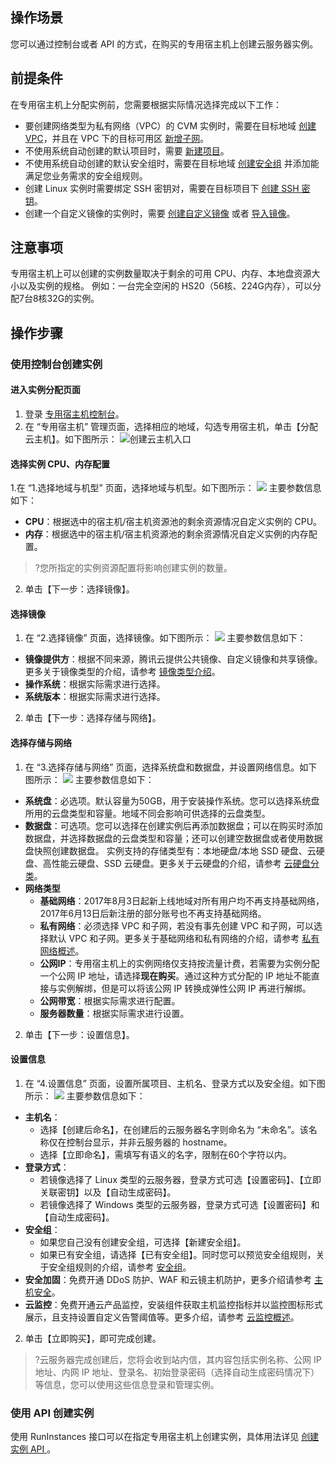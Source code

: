 ## 操作场景
您可以通过控制台或者 API 的方式，在购买的专用宿主机上创建云服务器实例。

## 前提条件
在专用宿主机上分配实例前，您需要根据实际情况选择完成以下工作：
- 要创建网络类型为私有网络（VPC）的 CVM 实例时，需要在目标地域 [创建 VPC](https://intl.cloud.tencent.com/document/product/215/31805)，并且在 VPC 下的目标可用区 [新增子网](https://intl.cloud.tencent.com/document/product/215/31806)。
- 不使用系统自动创建的默认项目时，需要 [新建项目](https://intl.cloud.tencent.com/document/product/378/34726)。
- 不使用系统自动创建的默认安全组时，需要在目标地域 [创建安全组](https://intl.cloud.tencent.com/document/product/213/34271) 并添加能满足您业务需求的安全组规则。
- 创建 Linux 实例时需要绑定 SSH 密钥对，需要在目标项目下 [创建 SSH 密钥](https://intl.cloud.tencent.com/document/product/213/16691)。
- 创建一个自定义镜像的实例时，需要 [创建自定义镜像](https://intl.cloud.tencent.com/document/product/213/4942) 或者 [导入镜像](https://intl.cloud.tencent.com/document/product/213/4945)。

## 注意事项
专用宿主机上可以创建的实例数量取决于剩余的可用 CPU、内存、本地盘资源大小以及实例的规格。
例如：一台完全空闲的 HS20（56核、224G内存），可以分配7台8核32G的实例。

## 操作步骤
### 使用控制台创建实例
#### 进入实例分配页面
1. 登录 [专用宿主机控制台](https://console.cloud.tencent.com/cvm/cdh)。
2. 在 “专用宿主机” 管理页面，选择相应的地域，勾选专用宿主机，单击【分配云主机】。如下图所示：
![创建云主机入口](https://main.qcloudimg.com/raw/84b0b73e84df7f5ad578ccffb2b45857.png)

#### 选择实例 CPU、内存配置
1.在 “1.选择地域与机型” 页面，选择地域与机型。如下图所示：
![](https://main.qcloudimg.com/raw/46c568029c0ce3b9fc681d05f6994c4c.png)
主要参数信息如下：

 - **CPU**：根据选中的宿主机/宿主机资源池的剩余资源情况自定义实例的 CPU。
 - **内存**：根据选中的宿主机/宿主机资源池的剩余资源情况自定义实例的内存配置。
 >?您所指定的实例资源配置将影响创建实例的数量。

2. 单击【下一步：选择镜像】。

#### 选择镜像
1. 在 “2.选择镜像” 页面，选择镜像。如下图所示：
![](https://main.qcloudimg.com/raw/a4a3c3dd818d3867613865efdaa3d799.png)
主要参数信息如下：
 - **镜像提供方**：根据不同来源，腾讯云提供公共镜像、自定义镜像和共享镜像。更多关于镜像类型的介绍，请参考 [镜像类型介绍](https://intl.cloud.tencent.com/document/product/213/4941)。
 - **操作系统**：根据实际需求进行选择。
 - **系统版本**：根据实际需求进行选择。

2. 单击【下一步：选择存储与网络】。

#### 选择存储与网络
1. 在 “3.选择存储与网络” 页面，选择系统盘和数据盘，并设置网络信息。如下图所示：
![](https://main.qcloudimg.com/raw/0582941aeb03a8c5ce171e9c7b678f27.png)
主要参数信息如下：
 - **系统盘**：必选项。默认容量为50GB，用于安装操作系统。您可以选择系统盘所用的云盘类型和容量。地域不同会影响可供选择的云盘类型。
 - **数据盘**：可选项。您可以选择在创建实例后再添加数据盘；可以在购买时添加数据盘，并选择数据盘的云盘类型和容量；还可以创建空数据盘或者使用数据盘快照创建数据盘。
实例支持的存储类型有：本地硬盘/本地 SSD 硬盘、云硬盘、高性能云硬盘、SSD 云硬盘。更多关于云硬盘的介绍，请参考 [云硬盘分类](https://intl.cloud.tencent.com/document/product/362/31636)。
 - **网络类型**
     - **基础网络**：2017年8月3日起新上线地域对所有用户均不再支持基础网络，2017年6月13日后新注册的部分账号也不再支持基础网络。
     - **私有网络**：必须选择 VPC 和子网，若没有事先创建 VPC 和子网，可以选择默认 VPC 和子网。更多关于基础网络和私有网络的介绍，请参考 [私有网络概述](https://intl.cloud.tencent.com/document/product/215/535)。
   - **公网IP**：专用宿主机上的实例网络仅支持按流量计费，若需要为实例分配一个公网 IP 地址，请选择**现在购买**。通过这种方式分配的 IP 地址不能直接与实例解绑，但是可以将该公网 IP 转换成弹性公网 IP 再进行解绑。
   - **公网带宽**：根据实际需求进行配置。
   - **服务器数量**：根据实际需求进行设置。
2. 单击【下一步：设置信息】。

#### 设置信息
1. 在 “4.设置信息” 页面，设置所属项目、主机名、登录方式以及安全组。如下图所示：
![](https://main.qcloudimg.com/raw/bb8115f15f0279e6a39a8bd526307a31.png)
主要参数信息如下：
 - **主机名**：
    - 选择【创建后命名】，在创建后的云服务器名字则命名为 “未命名”。该名称仅在控制台显示，并非云服务器的 hostname。
    - 选择【立即命名】，需填写有语义的名字，限制在60个字符以内。
 - **登录方式**：
     -  若镜像选择了 Linux 类型的云服务器，登录方式可选【设置密码】、【立即关联密钥】以及【自动生成密码】。
     -  若镜像选择了 Windows 类型的云服务器，登录方式可选【设置密码】和【自动生成密码】。
 -  **安全组**：
     -  如果您自己没有创建安全组，可选择【新建安全组】。
     -  如果已有安全组，请选择【已有安全组】。同时您可以预览安全组规则，关于安全组规则的介绍，请参考 [安全组](https://intl.cloud.tencent.com/document/product/213/12452)。
 - **安全加固**：免费开通 DDoS 防护、WAF 和云镜主机防护，更多介绍请参考 [主机安全](https://intl.cloud.tencent.com/document/product/296/2221)。
 - **云监控**：免费开通云产品监控，安装组件获取主机监控指标并以监控图标形式展示，且支持设置自定义告警阈值等。更多介绍，请参考 [云监控概述](https://intl.cloud.tencent.com/document/product/248/32799)。
2. 单击【立即购买】，即可完成创建。
>?云服务器完成创建后，您将会收到站内信，其内容包括实例名称、公网 IP 地址、内网 IP 地址、登录名、初始登录密码（选择自动生成密码情况下）等信息，您可以使用这些信息登录和管理实例。
>


### 使用 API 创建实例
使用 RunInstances 接口可以在指定专用宿主机上创建实例，具体用法详见 [创建实例 API ](https://intl.cloud.tencent.com/document/product/213/33237)。


